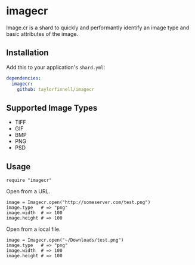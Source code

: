 # imagecr

Image.cr is a shard to quickly and performantly identify an image type and basic
attributes of the image.

## Installation

Add this to your application's `shard.yml`:

```yaml
dependencies:
  imagecr:
    github: taylorfinnell/imagecr
```

## Supported Image Types

- TIFF
- GIF
- BMP
- PNG
- PSD

## Usage

```crystal
require "imagecr"
```

Open from a URL.

```
image = Imagecr.open("http://someserver.com/test.png")
image.type   # => "png"
image.width  # => 100
image.height # => 100
```

Open from a local file.

```
image = Imagecr.open("~/Downloads/test.png")
image.type   # => "png"
image.width  # => 100
image.height # => 100
```
